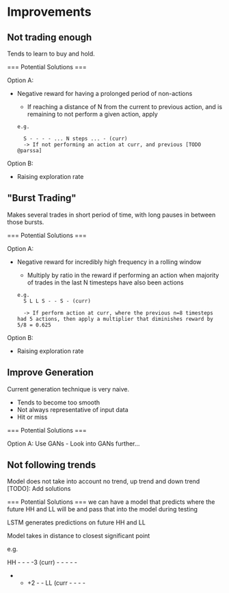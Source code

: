 # Improvements

## Not trading enough
Tends to learn to buy and hold.

=== Potential Solutions === 

Option A:
  - Negative reward for having a prolonged period of non-actions
      - If reaching a distance of N from the current to previous action,
        and is remaining to not perform a given action, apply

      ```
      e.g.

        S - - - - ... N steps ... - (curr)
        -> If not performing an action at curr, and previous [TODO @parssa]
      ```

Option B:
  - Raising exploration rate

## "Burst Trading"
Makes several trades in short period of time, 
with long pauses in between those bursts.

=== Potential Solutions ===

Option A:
  - Negative reward for incredibly high frequency in a rolling window
     - Multiply by ratio in the reward if performing an action when 
       majority of trades in the last N timesteps have also been actions

      ```
      e.g.
        S L L S - - S - (curr)

        -> If perform action at curr, where the previous n=8 timesteps had 5 actions, then apply a multiplier that diminishes reward by 5/8 = 0.625
      ```

Option B:
- Raising exploration rate


## Improve Generation
Current generation technique is very naive.
- Tends to become too smooth
- Not always representative of input data
- Hit or miss

=== Potential Solutions ===

Option A:
  Use GANs
     - Look into GANs further...

## Not following trends
Model does not take into account no trend, up trend and down trend
[TODO]: Add solutions

=== Potential Solutions ===
we can have a model that predicts where the future HH and LL
will be and pass that into the model during testing

LSTM generates predictions on future HH and LL

Model takes in distance to closest significant point

  e.g.

  HH - - - -3 (curr) - - - - - 
  - - +2 - - LL (curr - - - - 








